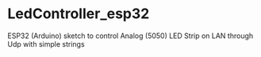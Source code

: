 # LedController_esp32
ESP32 (Arduino) sketch to control Analog (5050) LED Strip on LAN through Udp with simple strings
